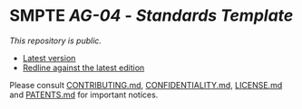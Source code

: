 # SMPTE _AG-04_ - _Standards Template_

_This repository is *public*._

* [Latest version](https://doc.smpte-doc.org/ag-04/main/)
* [Redline against the latest edition](https://doc.smpte-doc.org/ag-04/main/pub-rl.html)

Please consult [CONTRIBUTING.md](./CONTRIBUTING.md), [CONFIDENTIALITY.md](./CONFIDENTIALITY.md), [LICENSE.md](./LICENSE.md) and
[PATENTS.md](./PATENTS.md) for important notices.